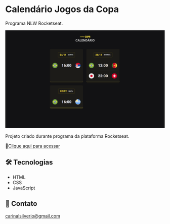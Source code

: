 # Calendário Jogos da Copa
Programa NLW Rocketseat.


![preview](/github/preview.png)

Projeto criado durante programa da plataforma Rocketseat.

🔗[Clique aqui para acessar](https://carinalsilverio.github.io/calendario-jogos-copa/)


## 🛠️ Tecnologias
- HTML
- CSS
- JavaScript


## 📧 Contato
carinalsilverio@gmail.com
